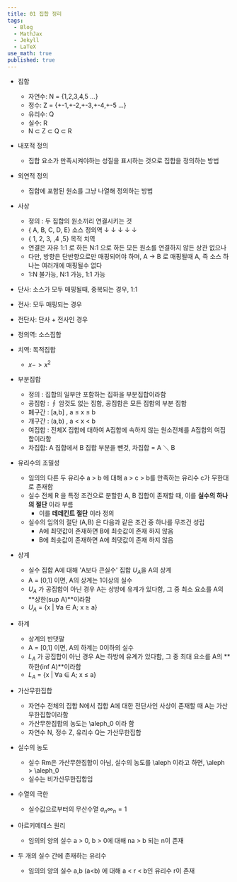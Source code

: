 ```yaml
---
title: 01 집합 정리
tags:
  - Blog
  - MathJax
  - Jekyll
  - LaTeX
use_math: true
published: true
---
```

 
- 집합
  - 자연수: N = {1,2,3,4,5 ...}
  - 정수: Z = {+-1,+-2,+-3,+-4,+-5 ...}
  - 유리수: Q
  - 실수: R
  - N ⊂ Z ⊂ Q ⊂ R

- 내포적 정의
  - 집합 요소가 만족시켜야하는 성질을 표시하는 것으로 집합을 정의하는 방법

- 외연적 정의
  - 집합에 포함된 원소를 그냥 나열해 정의하는 방법

- 사상
  - 정의 : 두 집합의 원소끼리 연결시키는 것
  - { A,  B,  C,  D,  E} 소스 정의역
     ↓  ↓  ↓  ↓  ↓
  - { 1,  2,  3, ,4  ,5} 목적 치역
  - 연결은 자유 1:1 로 하든 N:1 으로 하든 모든 원소를 연결하지 않든 상관 없으나
  - 다만, 방향은 단반향으로만 매핑되어야 하며, A -> B 로 매핑될때 A, 즉 소스 하나는 여러개에 매핑될수 없다
  - 1:N 불가능, N:1 가능, 1:1 가능

- 단사: 소스가 모두 매핑될때, 중복되는 경우, 1:1
- 전사: 모두 매핑되는 경우
- 전단사: 단사 + 전사인 경우

- 정의역: 소스집합
- 치역: 목적집합
   - $x -> x^2$

- 부분집합
  - 정의 : 집합의 일부만 포함하는 집하을 부분집합이라함
  - 공집합 : ∮ 암것도 없는 집합, 공집합은 모든 집합의 부분 집합
  - 폐구간 : [a,b] , a ≤ x ≤ b
  - 개구간 : (a,b) , a < x < b
  - 여집합 : 전체X 집합에 대하여 A집합에 속하지 않는 원소전체를 A집합의 여집합이라함
  - 차집합: A 집합에서 B 집합 부분을 뺀것, 차집합 = A ＼ B

- 유리수의 조밀성
  - 임의의 다른 두 유리수 a > b 에 대해 a > c > b를 만족하는 유리수 c가 무한대로 존재함
  - 실수 전체 R 을 특정 조건으로 분할한 A, B 집합이 존재할 때, 이를 **실수의 하나의 절단** 이라 부름
    - 이를 **데데킨트 절단** 이라 정의
  - 실수의 임의의 절단 (A,B) 은 다음과 같은 조건 중 하나를 무조건 성립
    - A에 최댓값이 존재하면 B에 최솟값이 존재 하지 않음
    - B에 최솟값이 존재하면 A에 최댓값이 존재 하지 않음
    
- 상계 
  - 실수 집합 A에 대해 'A보다 큰실수' 집합 $U_A$을 A의 상계
  - A = [0,1] 이면, A의 상계는 1이상의 실수
  - $U_A$ 가 공집합이 아닌 경우 A는 상방에 유계가 있다함, 그 중 최소 요소를 A의 **상한(sup A)**이라함
  - $U_A$ = {x | ∀a ∈ A; x ≥ a}
  
- 하계
  - 상계의 반댓말
  - A = [0,1] 이면, A의 하계는 0이하의 실수
  - $L_A$ 가 공집합이 아닌 경우 A는 하방에 유계가 있다함, 그 중 최대 요소를 A의 **하한(inf A)**이라함
  - $L_A$ = {x | ∀a ∈ A; x ≤ a}
  
- 가산무한집합
  - 자연수 전체의 집합 N에서 집합 A에 대한 전단사인 사상이 존재할 때 A는 가산무한집합이라함
  - 가산무한집합의 농도는 \aleph_0 이라 함
  - 자연수 N, 정수 Z, 유리수 Q는 가산무한집합
  
- 실수의 농도
  - 실수 Rm은 가산무한집합이 아님, 실수의 농도를 \aleph 이라고 하면, \aleph > \aleph_0 
  - 실수는 비가산무한집합임
  
- 수열의 극한
  - 실수값으로부터의 무산수열 ${a_n}∞_n=1$
  
- 아르키메데스 원리
  - 임의의 양의 실수 a > 0, b > 0에 대해 na > b 되는 n이 존재
  
- 두 개의 실수 간에 존재하는 유리수
  - 임의의 양의 실수 a,b (a<b) 에 대해 a < r < b인 유리수 r이 존재
